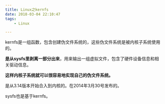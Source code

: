 ```yaml
---
title: Linux之kernfs
date: 2018-03-04 22:10:47
tags:
	- Linux

---
```




kernfs是一组函数，包含创建伪文件系统的，这些伪文件系统是被内核子系统使用的。

**是从sysfs里剥离一部分出来**，用来输出一组虚拟文件，包含了硬件设备信息和相关驱动信息。

**这样内核子系统就可以很容易地实现自己的伪文件系统。**

是从3.14版本开始合入到内核的。在2014年3月30号发布的。



sysfs也是基于kernfs。



